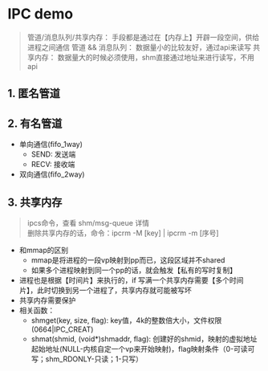 # IPC demo
> 管道/消息队列/共享内存： 手段都是通过在【内存上】开辟一段空间，供给进程之间通信
>      管道 && 消息队列： 数据量小的比较友好，通过api来读写
>             共享内存： 数据量大的时候必须使用，shm直接通过地址来进行读写，不用api
## 1. 匿名管道
## 2. 有名管道
- 单向通信(fifo_1way)
  - SEND: 发送端
  - RECV: 接收端
- 双向通信(fifo_2way)

## 3. 共享内存
> ipcs命令，查看 shm/msg-queue 详情</br>
> 删除共享内存的话，命令：ipcrm -M [key] | ipcrm -m [序号]
- 和mmap的区别
  - mmap是将进程的一段vp映射到pp而已，这段区域并不shared
  - 如果多个进程映射到同一个pp的话，就会触发【私有的写时复制】
- 进程也是根据【时间片】来执行的，if 写满一个共享内存需要【多个时间片】，此时切换到另一个进程了，共享内存就可能被写坏
- 共享内存需要保护
- 相关函数：
  - shmget(key, size, flag): key值，4k的整数倍大小，文件权限(0664|IPC_CREAT)
  - shmat(shmid, (void*)shmaddr, flag): 创建好的shmid，映射的虚拟地址起始地址(NULL-内核自定一个vp来开始映射)，flag映射条件（0-可读可写；shm_RDONLY-只读；1-只写）